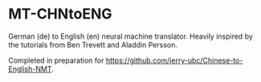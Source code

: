 # MT-CHNtoENG

German (de) to English (en) neural machine translator.
Heavily inspired by the tutorials from Ben Trevett and Aladdin Persson.

Completed in preparation for https://github.com/jerry-ubc/Chinese-to-English-NMT.

